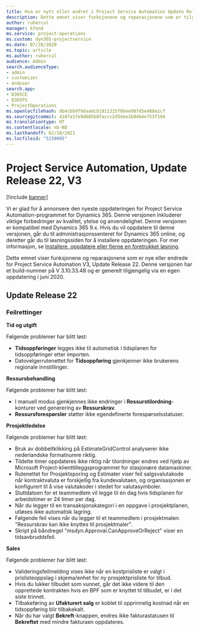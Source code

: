 ```yaml
---
title: Hva er nytt eller endret i Project Service Automation Update Release 22, V3
description: Dette emnet viser funksjonene og reparasjonene som er tilgjengelig i Project Service Automation Update Release 22, V3.
author: ruhercul
manager: kfend
ms.service: project-operations
ms.custom: dyn365-projectservice
ms.date: 07/28/2020
ms.topic: article
ms.author: ruhercul
audience: Admin
search.audienceType:
- admin
- customizer
- enduser
search.app:
- D365CE
- D365PS
- ProjectOperations
ms.openlocfilehash: db4cbb9f9daadcb1911325f8bee987d5e480e1cf
ms.sourcegitcommit: 418fa1fe9d605b8faccc2d5dee1b04b4e753f194
ms.translationtype: HT
ms.contentlocale: nb-NO
ms.lasthandoff: 02/10/2021
ms.locfileid: "5150995"
---
```

# <a name="project-service-automation-update-release-22-v3"></a>Project Service Automation, Update Release 22, V3

[!include [banner](../includes/psa-now-project-operations.md)]

Vi er glad for å annonsere den nyeste oppdateringen for Project Service Automation-programmet for Dynamics 365. Denne versjonen inkluderer viktige forbedringer av kvalitet, ytelse og anvendelighet. Denne versjonen er kompatibel med Dynamics 365 9.x. Hvis du vil oppdatere til denne versjonen, går du til administrasjonssenteret for Dynamics 365 online, og deretter går du til løsningssiden for å installere oppdateringen. For mer informasjon, se [Installere, oppdatere eller fjerne en foretrukket løsning](https://docs.microsoft.com/power-platform/admin/install-remove-preferred-solution).

Dette emnet viser funksjonene og reparasjonene som er nye eller endrede for Project Service Automation V3, Update Release 22. Denne versjonen har et build-nummer på V 3.10.33.48 og er generelt tilgjengelig via en egen oppdatering i juni 2020.

## <a name="update-release-22"></a>Update Release 22

### <a name="bug-fixes"></a>Feilrettinger



**Tid og utgift**

Følgende problemer har blitt løst:

- **Tidsoppføringer** legges ikke til automatisk i tidsplanen for tidsoppføringer etter importen.
- Datovelgerrutenettet for **Tidsoppføring** gjenkjenner ikke brukerens regionale innstillinger.

**Ressursbehandling**

Følgende problemer har blitt løst:

- I manuell modus gjenkjennes ikke endringer i **Ressurstilordning**-konturer ved generering av **Ressurskrav**.
- **Ressursforespørsler** støtter ikke egendefinerte forespørselsstatuser.

**Prosjektledelse**

Følgende problemer har blitt løst:

- Bruk av dobbeltklikking på EstimateGridControl analyserer ikke nederlandske formatnumre riktig.
- Tildelte timer oppdateres ikke riktig når tilordninger endres ved hjelp av Microsoft Project-klienttilleggsprogrammet for stasjonære datamaskiner.
- Rutenettet for Prosjektsporing og Estimater viser feil salgsvalutakode når kontraktvaluta er forskjellig fra kundevalutaen, og organisasjonen er konfigurert til å vise valutakoder i stedet for valutasymboler.
- Sluttdatoen for et teammedlem vil legge til én dag hvis tidsplanen for arbeidstimer er 24 timer per dag.
- Når du legger til en transaksjonskategori i en oppgave i prosjektplanen, utløses ikke automatisk lagring.
- Følgende feil vises når du legger til et teammedlem i prosjektmalen: "Ressurskrav kan ikke knyttes til prosjektmaler". 
- Skript på båndregel "msdyn.Approval.CanApproveOrReject" viser en tidsavbruddsfeil.

**Sales**

Følgende problemer har blitt løst:

- Valideringsfeilmelding vises ikke når en kostprisliste er valgt i prislisteoppslag i skjema/enhet for ny prosjektprisliste for tilbud.
- Hvis du lukker tilbudet som vunnet, går det ikke videre til den opprettede kontrakten hvis en BPF som er knyttet til tilbudet, er i det siste trinnet.
- Tilbakeføring av **Ufakturert salg** er koblet til opprinnelig kostnad når en tidsoppføring blir tilbakekalt.
- Når du har valgt **Bekreft**-knappen, endres ikke fakturastatusen til **Bekreftet** med mindre fakturaen oppdateres.
